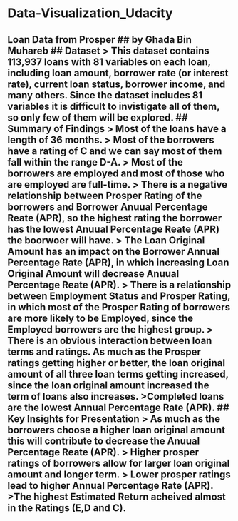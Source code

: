 # Data-Visualization_Udacity
## Loan Data from Prosper ## by Ghada Bin Muhareb   ## Dataset  > This dataset contains 113,937 loans with 81 variables on each loan, including loan amount,  borrower rate (or interest rate), current loan status, borrower income, and many others.  Since the dataset includes 81 variables it is difficult to invistigate all of them, so only few of them  will be explored.  ## Summary of Findings  > Most of the loans have a length of 36 months. > Most of the borrowers have a rating of C and we can say most of them fall within the range D-A. > Most of the borrowers are employed and most of those who are employed are full-time. > There is a negative relationship between Prosper Rating of the borrowers and Borrower Anuual Percentage  Reate (APR), so the highest rating the borrower has the lowest Anuual Percentage Reate (APR)  the boorwoer will have.  > The Loan Original Amount has an impact on the Borrower Annual Percentage Rate (APR), in which increasing  Loan Original Amount will decrease Anuual Percentage Reate (APR). > There is a relationship between Employment Status and Prosper Rating, in which most of the Prosper Rating  of borrowers are more likely to be Employed, since the Employed borrowers are the highest group. > There is an obvious interaction between loan terms and ratings. As much as the Prosper ratings getting higher  or better, the loan original amount of all three loan terms getting increased, since the loan original amount  increased the term of loans also increases. >Completed loans are the lowest Annual Percentage Rate (APR).  ## Key Insights for Presentation  > As much as the borrowers choose a higher loan original amount this will contribute to decrease the Anuual  Percentage Reate (APR). > Higher prosper ratings of borrowers allow for larger loan original amount and longer term.  > Lower prosper ratings lead to higher Annual Percentage Rate (APR). >The highest Estimated Return acheived almost in the Ratings (E,D and C).
